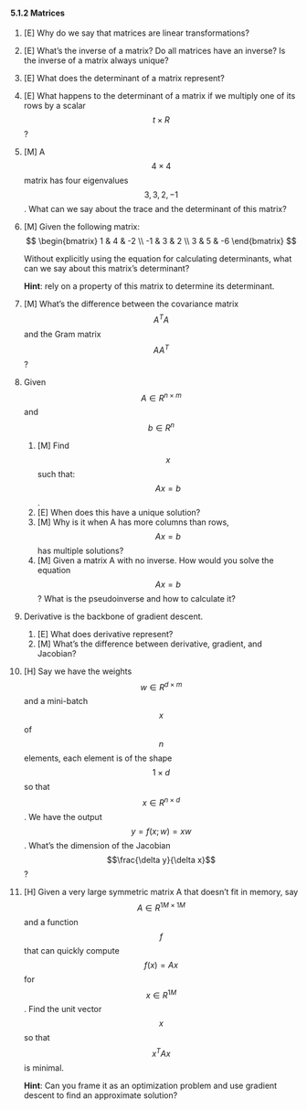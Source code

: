 #### 5.1.2 Matrices

1. [E] Why do we say that matrices are linear transformations?
2. [E] What’s the inverse of a matrix? Do all matrices have an inverse? Is the inverse of a matrix always unique?
3. [E] What does the determinant of a matrix represent?
4. [E] What happens to the determinant of a matrix if we multiply one of its rows by a scalar $$t \times R$$?
5. [M] A $$4 \times 4$$ matrix has four eigenvalues $$3, 3, 2, -1$$. What can we say about the trace and the determinant of this matrix?
6. [M] Given the following matrix:<br>
	$$
	\begin{bmatrix}
		1 & 4 & -2 \\
		-1 & 3 & 2 \\
		3 & 5 & -6
	\end{bmatrix}
	$$

	Without explicitly using the equation for calculating determinants, what can we say about this matrix’s determinant?

	**Hint**: rely on a property of this matrix to determine its determinant.
7. [M] What’s the difference between the covariance matrix $$A^TA$$ and the Gram matrix $$AA^T$$?
8. Given $$A \in R^{n \times m}$$ and $$b \in R^n$$
	1. [M] Find $$x$$ such that: $$Ax = b$$.
	1. [E] When does this have a unique solution?
	1. [M] Why is it when A has more columns than rows, $$Ax = b$$ has multiple solutions?
	1. [M] Given a matrix A with no inverse. How would you solve the equation $$Ax = b$$? What is the pseudoinverse and how to calculate it?

9. Derivative is the backbone of gradient descent.
	1. [E] What does derivative represent?
	1. [M] What’s the difference between derivative, gradient, and Jacobian?
10. [H] Say we have the weights $$w \in R^{d \times m}$$ and a mini-batch $$x$$ of $$n$$ elements, each element is of the shape $$1 \times d$$ so that $$x \in R^{n \times d}$$. We have the output $$y = f(x; w) = xw$$. What’s the dimension of the Jacobian $$\frac{\delta y}{\delta x}$$?
11. [H] Given a very large symmetric matrix A that doesn’t fit in memory, say $$A \in R^{1M \times 1M}$$ and a function $$f$$ that can quickly compute $$f(x) = Ax$$ for $$x \in R^{1M}$$. Find the unit vector $$x$$ so that $$x^TAx$$ is minimal.
	
	**Hint**: Can you frame it as an optimization problem and use gradient descent to find an approximate solution?